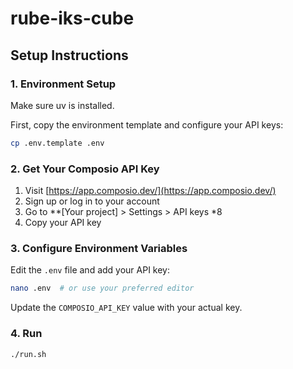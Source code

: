 # rube-iks-cube

## Setup Instructions

### 1. Environment Setup

Make sure uv is installed.

First, copy the environment template and configure your API keys:

```bash
cp .env.template .env
```

### 2. Get Your Composio API Key

1. Visit [https://app.composio.dev/](https://app.composio.dev/)
2. Sign up or log in to your account
3. Go to **[Your project] > Settings > API keys *8
4. Copy your API key

### 3. Configure Environment Variables

Edit the `.env` file and add your API key:

```bash
nano .env  # or use your preferred editor
```

Update the `COMPOSIO_API_KEY` value with your actual key.

### 4. Run

```bash
./run.sh
```